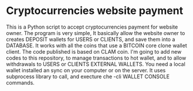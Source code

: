 # Cryptocurrencies website payment
This is a Python script to accept cryptocurrencies payment for website owner.
The program is very simple, It basically allow the website owner to creates DEPOSIT wallets for USERS or CLIENTS, and save them into a DATABASE.
It works with all the coins that use a BITCOIN core clone wallet client. The code published is based on CLAM coin.
I'm going to add new codes to this repository, to manage transactions to hot wallet, and to allow withdrawals to USERS or CLIENTS EXTERNAL WALLETS.
You need a local wallet installed an sync on your computer or on the server.
It uses subprocess library to call, and execture che -cli WALLET CONSOLE commands.
